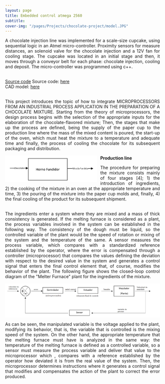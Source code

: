 ```yaml
---
layout: page
title: Embedded control atmega 2560
subtitle: 
cover-img: "/pages/Projects/chocolate-project/model.JPG"
---
```

<div style="text-align: justify ">
A chocolate injection line was implemented for a scale-size cupcake, using sequential
logic in an Atmel micro-controller. Proximity sensors for measure distances, an
solenoid valve for the chocolate injection and a 12V fan for cooling stage. The
cupcake was located in an initial stage and then, it moves through a conveyor belt
for each phase: chocolate injection, cooling and deposit. The micro-controller was
programmed using c++.<br><br>

[Source code](https://github.com/danielTobon43/danielTobon43.github.io/blob/master/pages/Projects/chocolate-project/source_code?raw=true)
Source code: <a href="https://github.com/danielTobon43/danielTobon43.github.io/blob/master/pages/Projects/chocolate-project/source_code.zip?raw=true">here</a><br>
CAD model: <a href="https://github.com/danielTobon43/danielTobon43.github.io/blob/master/pages/Projects/chocolate-project/cad_model.zip?raw=true">here</a><br><br>

This project introduces the topic of how to integrate MICROPROCESSORS FROM AN INDUSTRIAL PROCESS APPLICATION IN THE PREPARATION OF A CHOCOLATE MIXTURE. Starting from the theory of microprocessors, the design process begins with the selection of the appropriate inputs for the elaboration of the chocolate-flavored mixture; Then, the stages that make up the process are defined, being the supply of the paper cup to the production line where the mass of the mixed content is poured, the start-up of the oven, which must heat the mixture to a temperature and adequate time and finally, the process of cooling the chocolate for its subsequent packaging and distribution.
</div>

<b> Production line</b>
<img src="/pages/Projects/chocolate-project/block.png"
     alt="Markdown Monster icon"
     style="float: left; margin-right: 10px;" />
<div style="text-align: justify ">
The procedure for preparing the mixture consists mainly of four stages [4]; 1) the introduction of ingredients, 2) the cooking of the mixture in an oven at the appropriate temperature and time, 3) the pouring of the mixture into the paper cup molds and, finally, 4) the final cooling of the product for its subsequent shipment.<br><br>

The ingredients enter a system where they are mixed and a mass of thick consistency is generated. If the melting furnace is considered as a plant, the process variables involved in the system can be established in the following way.
The consistency of the dough must be liquid, so the controlled variable of the plant would be the speed of rotation or mixing of the system and the temperature of the same. A sensor measures the process variable, which compares with a standardized reference established by the operator, where the error is compensated through a controller (microprocessor) that compares the values ​​defining the deviation with respect to the desired value in the system and generates a control signal that enters the final control element that, of course, modifies the behavior of the plant. The following figure shows the closed-loop control diagram of the "Melter Furnace" plant for the ingredients of the mixture.
</div>

<img src="/pages/Projects/chocolate-project/loop.png" align="center"><br>

<div style="text-align: justify ">
As can be seen, the manipulated variable is the voltage applied to the plant, modifying its behavior, that is, the variable that is controlled is the mixing speed of the system.
On the other hand, the appropriate temperature that the melting furnace must have is analyzed in the same way: the temperature of the melting furnace is defined as a controlled variable, so a sensor must measure the process variable and deliver that value to the microprocessor which , compares with a reference established by the operator how deviated it is from the real value of the system. Then, the microprocessor determines instructions where it generates a control signal that modifies and compensates the action of the plant to correct the error produced.
</div>



